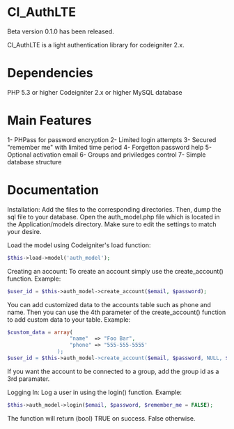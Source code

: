 CI_AuthLTE
==========
Beta version 0.1.0 has been released. 

CI_AuthLTE is a light authentication library for codeigniter 2.x.


Dependencies
============
PHP 5.3 or higher
Codeigniter 2.x or higher
MySQL database

Main Features
=============
 1- PHPass for password encryption
 2- Limited login attempts
 3- Secured "remember me" with limited time period
 4- Forgetton password help
 5- Optional activation email
 6- Groups and priviledges control
 7- Simple database structure

Documentation
=============
Installation:
Add the files to the corresponding directories. Then, dump the sql file to your database.
Open the auth_model.php file which is located in the Application/models directory. Make sure to edit the settings to match your desire.

Load the model using Codeigniter's load function:
```PHP
$this->load->model('auth_model');
```

Creating an account:
To create an account simply use the create_account() function. Example:
```PHP
$user_id = $this->auth_model->create_account($email, $password);
```
You can add customized data to the accounts table such as phone and name. Then you can use the 4th parameter of the create_account() function to add custom data to your table. Example:
```PHP
$custom_data = array(
					"name"  => "Foo Bar",
					"phone" => "555-555-5555'
				);
$user_id = $this->auth_model->create_account($email, $password, NULL, $custom_data);
```
If you want the account to be connected to a group, add the group id as a 3rd paramater.

Logging In:
Log a user in using the login() function. Example:
```PHP
$this->auth_model->login($email, $password, $remember_me = FALSE);
```
The function will return (bool) TRUE on success. False otherwise.